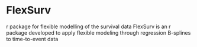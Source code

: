 # FlexSurv
r package for flexible modelling of the survival data 
FlexSurv is an r package developed to apply flexible modeling through regression B-splines to time-to-event data 
